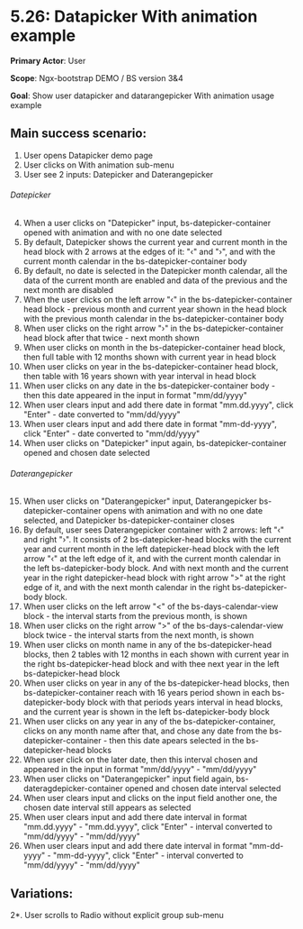 5.26: Datapicker With animation example
==========================
**Primary Actor**: User

**Scope**: Ngx-bootstrap DEMO / BS version 3&4

**Goal**: Show user datapicker and datarangepicker With animation usage example 

Main success scenario:
----------------------
1. User opens Datapicker demo page
2. User clicks on With animation sub-menu
3. User see 2 inputs: Datepicker and Daterangepicker

###### Datepicker
4. When a user clicks on "Datepicker" input, bs-datepicker-container opened with animation and with no one date selected
5. By default, Datepicker shows the current year and current month in the head block with 2 arrows at the edges of it: "‹" and "›", and with the current month calendar in the bs-datepicker-container body
6. By default, no date is selected in the Datepicker month calendar, all the data of the current month are enabled and data of the previous and the next month are disabled
7. When the user clicks on the left arrow "‹" in the bs-datepicker-container head block - previous month and current year shown in the head block with the previous month calendar in the bs-datepicker-container body
8. When user clicks on the right arrow "›" in the bs-datepicker-container head block after that twice - next month shown
9. When user clicks on month in the bs-datepicker-container head block, then full table with 12 months shown with current year in head block
10. When user clicks on year in the bs-datepicker-container head block, then table with 16 years shown with year interval in head block
11. When user clicks on any date in the bs-datepicker-container body - then this date appeared in the input in format "mm/dd/yyyy"
12. When user clears input and add there date in format "mm.dd.yyyy", click "Enter" - date converted to "mm/dd/yyyy" 
13. When user clears input and add there date in format "mm-dd-yyyy", click "Enter" - date converted to "mm/dd/yyyy"
14. When user clicks on "Datepicker" input again, bs-datepicker-container opened and chosen date selected  

###### Daterangepicker
15. When user clicks on "Daterangepicker" input, Daterangepicker bs-datepicker-container opens with animation and with no one date selected, and Datepicker bs-datepicker-container closes
16. By default, user sees  Daterangepicker container with 2 arrows: left "‹" and right "›". It consists of 2 bs-datepicker-head blocks with the current year and current month in the left datepicker-head block with the left arrow "‹" at the left edge of it, and with the current month calendar in the left bs-datepicker-body block. And with next month and the current year in the right datepicker-head block with right arrow ">" at the right edge of it, and with the next month calendar in the right bs-datepicker-body block.
17. When user clicks on the left arrow "<" of the bs-days-calendar-view block - the interval starts from the previous month, is shown
18. When user clicks on the right arrow ">" of the bs-days-calendar-view block twice - the interval starts from the next month, is shown
19. When user clicks on month name in any of the bs-datepicker-head blocks, then 2 tables with 12 months in each shown with current year in the right bs-datepicker-head block and with thee next year in the left bs-datepicker-head block
21. When user clicks on year in any of the bs-datepicker-head blocks, then bs-datepicker-container reach with 16 years period shown in each bs-datepicker-body block with that periods years interval in head blocks, and the current year is shown in the left bs-datepicker-body block
22. When user clicks on any year in any of the bs-datepicker-container, clicks on any month name after that, and chose any date from the bs-datepicker-container - then this date apears selected in the bs-datepicker-head blocks
23. When user click on the later date, then this interval chosen and appeared in the input in format "mm/dd/yyyy" - "mm/dd/yyyy"
24. When user clicks on "Daterangepicker" input field again, bs-dateragdepicker-container opened and chosen date interval selected
25. When user clears input and clicks on the input field another one, the chosen date interval still appears as selected
26. When user clears input and add there date interval in format "mm.dd.yyyy" - "mm.dd.yyyy", click "Enter" - interval converted to "mm/dd/yyyy" - "mm/dd/yyyy"
27. When user clears input and add there date interval in format "mm-dd-yyyy" - "mm-dd-yyyy", click "Enter" - interval converted to "mm/dd/yyyy" - "mm/dd/yyyy"

Variations:
-----------
2*. User scrolls to Radio without explicit group sub-menu